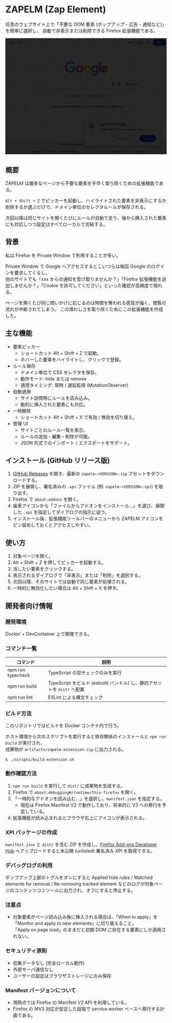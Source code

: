 # ZAPELM (Zap Element)

任意のウェブサイト上で「不要な DOM 要素 (ポップアップ・広告・通知など)」を簡単に選択し、
自動で非表示または削除できる Firefox 拡張機能である。

![zapelm](https://raw.githubusercontent.com/niumlaque/i/28f3860536490bb42b5f55b38ed1d8c756280b34/i/931c6894-1326-4315-ba5f-ade4c5cef734.gif "zapelm")

## 概要

ZAPELM は雑多なページから不要な要素を手早く取り除くための拡張機能である。

`Alt + Shift + Z` でピッカーを起動し、ハイライトされた要素を非表示にするか削除するか選ぶだけで、ドメイン単位のセレクタルールが保存される。

次回以降は同じサイトを開くたびにルールが自動で走り、後から挿入された要素にも対応しつつ設定はすべてローカルで完結する。

## 背景

私は Firefox を Private Window で利用することが多い。

Private Window で Google へアクセスするとこいつらは毎回 Google のログインを要求してくるし、  
他のサイトでも「xxx からの通知を受け取りませんか？」「Firefox 拡張機能を追加しませんか？」「Cookie を許可してください」といった確認が高頻度で現れる。

ページを開くたび同じ問いかけに応じるのは時間を奪われる感覚が強く、閲覧の流れが中断されてしまう。
この煩わしさを取り除くためにこの拡張機能を作成した。

## 主な機能

-   要素ピッカー
    -   ショートカット Alt + Shift + Z で起動。
    -   ホバーした要素をハイライトし、クリックで登録。
-   ルール保存
    -   ドメイン単位で CSS セレクタを保存。
    -   動作モード: hide または remove
    -   適用タイミング: 常時 / 遅延監視 (MutationObserver)
-   自動適用
    -   サイト訪問時にルールを読み込み。
    -   動的に挿入された要素にも対応。
-   一時解除
    -   ショートカット Alt + Shift + X で有効 / 無効を切り替え。
-   管理 UI
    -   サイトごとのルール一覧を表示。
    -   ルールの追加・編集・削除が可能。
    -   JSON 形式でのインポート / エクスポートをサポート。

## インストール (GitHub リリース版)

1. [GitHub Releases](https://github.com/niumlaque/zapelm/releases) を開き、最新の `zapelm-<VERSION>.zip` アセットをダウンロードする。
2. ZIP を展開し、署名済みの `.xpi` ファイル (例: `zapelm-<VERSION>.xpi`) を取り出す。
3. Firefox で `about:addons` を開く。
4. 歯車アイコンから「ファイルからアドオンをインストール…」を選び、展開した `.xpi` を指定してダイアログの指示に従う。
5. インストール後、拡張機能ツールバーのメニューから ZAPELM アイコンをピン留めしておくとアクセスしやすい。

## 使い方

1. 対象ページを開く。
2. Alt + Shift + Z を押してピッカーを起動する。
3. 消したい要素をクリックする。
4. 表示されるダイアログで「非表示」または「削除」を選択する。
5. 次回以降、そのサイトでは自動で同じ要素が処理される。
6. 一時的に無効化したい場合は Alt + Shift + X を押す。

## 開発者向け情報

### 開発環境

Docker + DevContainer 上で開発できる。

### コマンド一覧

| コマンド          | 説明                                                                     |
| ----------------- | ------------------------------------------------------------------------ |
| npm run typecheck | TypeScript の型チェックのみを実行                                        |
| npm run build     | TypeScript をビルド (esbuild バンドル) し、静的アセットを `dist/` へ配置 |
| npm run lint      | ESLint による構文チェック                                                |

### ビルド方法

このリポジトリではビルドを Docker コンテナ内で行う。

ホスト環境から次のスクリプトを実行すると依存関係のインストールと `npm run build` が実行され、  
成果物が `artifacts/zapelm-extension.zip` に出力される。

```
$ ./scripts/build-extension.sh
```

### 動作確認方法

1. `npm run build` を実行して `dist/` に成果物を生成する。
2. Firefox で `about:debugging#/runtime/this-firefox` を開く。
3. 「一時的なアドオンを読み込む…」を選択し、`manifest.json` を指定する。
    - 現在は Firefox Manifest V2 で動作しており、将来的に V3 への移行を予定している。
4. 拡張機能が読み込まれるとブラウザ右上にアイコンが表示される。

### XPI パッケージの作成

`manifest.json` と `dist/` を含む ZIP を作成し、[Firefox Add-ons Developer Hub](https://addons.mozilla.org/developers/) へアップロードすると未公開 (unlisted) 署名済み XPI を取得できる。

### デバッグログの利用

ポップアップ上部のトグルをオンにすると Applied hide rules / Matched elements for removal / Re-removing tracked element などのログが対象ページのコンテンツコンソールに出力され、オフにすると停止する。

### 注意点

-   対象要素がページ読み込み後に挿入される場合は、「When to apply」を「Monitor and apply to new elements」に切り替えること。  
    「Apply on page load」のままだと初期 DOM に存在する要素にしか適用されない。

### セキュリティ原則

-   収集データなし (完全ローカル動作)
-   外部サーバ通信なし
-   ユーザーの設定はブラウザストレージにのみ保存

### Manifest バージョンについて

-   現時点では Firefox の Manifest V2 API を利用している。
-   Firefox の MV3 対応が安定した段階で service worker ベースへ移行する計画である。

